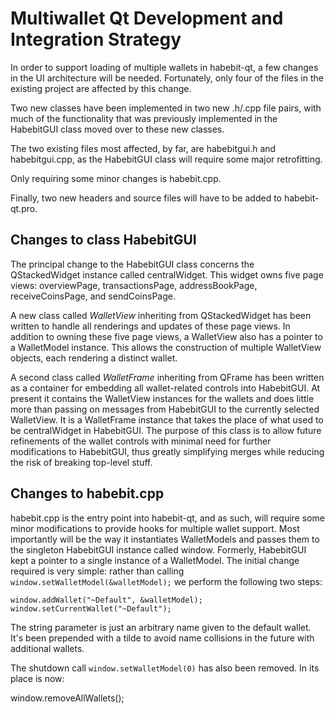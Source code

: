 Multiwallet Qt Development and Integration Strategy
===================================================

In order to support loading of multiple wallets in habebit-qt, a few changes in the UI architecture will be needed.
Fortunately, only four of the files in the existing project are affected by this change.

Two new classes have been implemented in two new .h/.cpp file pairs, with much of the functionality that was previously
implemented in the HabebitGUI class moved over to these new classes.

The two existing files most affected, by far, are habebitgui.h and habebitgui.cpp, as the HabebitGUI class will require
some major retrofitting.

Only requiring some minor changes is habebit.cpp.

Finally, two new headers and source files will have to be added to habebit-qt.pro.

Changes to class HabebitGUI
---------------------------
The principal change to the HabebitGUI class concerns the QStackedWidget instance called centralWidget.
This widget owns five page views: overviewPage, transactionsPage, addressBookPage, receiveCoinsPage, and sendCoinsPage.

A new class called *WalletView* inheriting from QStackedWidget has been written to handle all renderings and updates of
these page views. In addition to owning these five page views, a WalletView also has a pointer to a WalletModel instance.
This allows the construction of multiple WalletView objects, each rendering a distinct wallet.

A second class called *WalletFrame* inheriting from QFrame has been written as a container for embedding all wallet-related
controls into HabebitGUI. At present it contains the WalletView instances for the wallets and does little more than passing on messages
from HabebitGUI to the currently selected WalletView. It is a WalletFrame instance
that takes the place of what used to be centralWidget in HabebitGUI. The purpose of this class is to allow future
refinements of the wallet controls with minimal need for further modifications to HabebitGUI, thus greatly simplifying
merges while reducing the risk of breaking top-level stuff.

Changes to habebit.cpp
----------------------
habebit.cpp is the entry point into habebit-qt, and as such, will require some minor modifications to provide hooks for
multiple wallet support. Most importantly will be the way it instantiates WalletModels and passes them to the
singleton HabebitGUI instance called window. Formerly, HabebitGUI kept a pointer to a single instance of a WalletModel.
The initial change required is very simple: rather than calling `window.setWalletModel(&walletModel);` we perform the
following two steps:

	window.addWallet("~Default", &walletModel);
	window.setCurrentWallet("~Default");

The string parameter is just an arbitrary name given to the default wallet. It's been prepended with a tilde to avoid name collisions in the future with additional wallets.

The shutdown call `window.setWalletModel(0)` has also been removed. In its place is now:

window.removeAllWallets();
